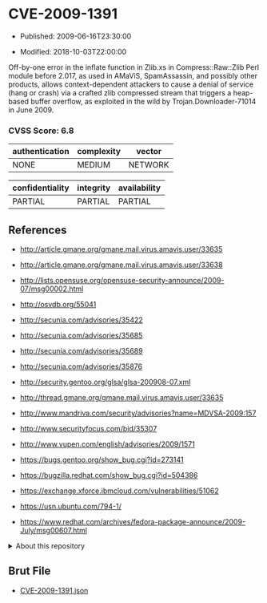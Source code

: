 # CVE-2009-1391

- Published: 2009-06-16T23:30:00

- Modified: 2018-10-03T22:00:00

Off-by-one error in the inflate function in Zlib.xs in Compress::Raw::Zlib Perl module before 2.017, as used in AMaViS, SpamAssassin, and possibly other products, allows context-dependent attackers to cause a denial of service (hang or crash) via a crafted zlib compressed stream that triggers a heap-based buffer overflow, as exploited in the wild by Trojan.Downloader-71014 in June 2009.

### CVSS Score: **6.8**

| authentication | complexity | vector |
| --- | --- | --- |
| NONE | MEDIUM | NETWORK |

| confidentiality | integrity | availability |
| --- | --- | --- |
| PARTIAL | PARTIAL | PARTIAL |

## References

* http://article.gmane.org/gmane.mail.virus.amavis.user/33635

* http://article.gmane.org/gmane.mail.virus.amavis.user/33638

* http://lists.opensuse.org/opensuse-security-announce/2009-07/msg00002.html

* http://osvdb.org/55041

* http://secunia.com/advisories/35422

* http://secunia.com/advisories/35685

* http://secunia.com/advisories/35689

* http://secunia.com/advisories/35876

* http://security.gentoo.org/glsa/glsa-200908-07.xml

* http://thread.gmane.org/gmane.mail.virus.amavis.user/33635

* http://www.mandriva.com/security/advisories?name=MDVSA-2009:157

* http://www.securityfocus.com/bid/35307

* http://www.vupen.com/english/advisories/2009/1571

* https://bugs.gentoo.org/show_bug.cgi?id=273141

* https://bugzilla.redhat.com/show_bug.cgi?id=504386

* https://exchange.xforce.ibmcloud.com/vulnerabilities/51062

* https://usn.ubuntu.com/794-1/

* https://www.redhat.com/archives/fedora-package-announce/2009-July/msg00607.html

<details>
<summary>About this repository</summary> 

  This repository is part of the project [Live Hack CVE](https://github.com/Live-Hack-CVE). Main website can be found [www.live-hack.org](https://www.live-hack.org) 
  
  Made by [Sn0wAlice](https://github.com/Sn0wAlice) for the people that care about security and need to have a feed of the latest CVEs. Hope you enjoy it, don't forget to star the repo and follow me on [Twitter](https://twitter.com/Sn0wAlice) and [Github](https://github.com/Sn0wAlice). And that is my [personnal website](https://www.alice-snow.me/)

  - [Home Page](https://github.com/Live-Hack-CVE)
  - [Framework](https://github.com/Live-Hack-CVE/cve-framework)
  - [CVE database](https://github.com/Live-Hack-CVE/full_database)
  - [Changelog](https://github.com/Live-Hack-CVE/Changelog)
</details>

## Brut File

* [CVE-2009-1391.json](https://raw.githubusercontent.com/Live-Hack-CVE/full_database/main/cves/2009/CVE-2009-1391.json)

